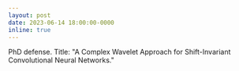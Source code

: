 ```yaml
---
layout: post
date: 2023-06-14 18:00:00-0000
inline: true
---
```


PhD defense. Title: "A Complex Wavelet Approach for Shift-Invariant Convolutional Neural Networks."